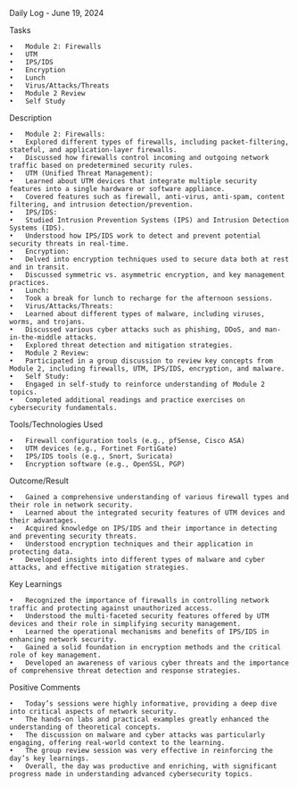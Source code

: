 Daily Log - June 19, 2024

Tasks

	•	Module 2: Firewalls
	•	UTM
	•	IPS/IDS
	•	Encryption
	•	Lunch
	•	Virus/Attacks/Threats
	•	Module 2 Review
	•	Self Study

Description

	•	Module 2: Firewalls:
	•	Explored different types of firewalls, including packet-filtering, stateful, and application-layer firewalls.
	•	Discussed how firewalls control incoming and outgoing network traffic based on predetermined security rules.
	•	UTM (Unified Threat Management):
	•	Learned about UTM devices that integrate multiple security features into a single hardware or software appliance.
	•	Covered features such as firewall, anti-virus, anti-spam, content filtering, and intrusion detection/prevention.
	•	IPS/IDS:
	•	Studied Intrusion Prevention Systems (IPS) and Intrusion Detection Systems (IDS).
	•	Understood how IPS/IDS work to detect and prevent potential security threats in real-time.
	•	Encryption:
	•	Delved into encryption techniques used to secure data both at rest and in transit.
	•	Discussed symmetric vs. asymmetric encryption, and key management practices.
	•	Lunch:
	•	Took a break for lunch to recharge for the afternoon sessions.
	•	Virus/Attacks/Threats:
	•	Learned about different types of malware, including viruses, worms, and trojans.
	•	Discussed various cyber attacks such as phishing, DDoS, and man-in-the-middle attacks.
	•	Explored threat detection and mitigation strategies.
	•	Module 2 Review:
	•	Participated in a group discussion to review key concepts from Module 2, including firewalls, UTM, IPS/IDS, encryption, and malware.
	•	Self Study:
	•	Engaged in self-study to reinforce understanding of Module 2 topics.
	•	Completed additional readings and practice exercises on cybersecurity fundamentals.

Tools/Technologies Used

	•	Firewall configuration tools (e.g., pfSense, Cisco ASA)
	•	UTM devices (e.g., Fortinet FortiGate)
	•	IPS/IDS tools (e.g., Snort, Suricata)
	•	Encryption software (e.g., OpenSSL, PGP)

Outcome/Result

	•	Gained a comprehensive understanding of various firewall types and their role in network security.
	•	Learned about the integrated security features of UTM devices and their advantages.
	•	Acquired knowledge on IPS/IDS and their importance in detecting and preventing security threats.
	•	Understood encryption techniques and their application in protecting data.
	•	Developed insights into different types of malware and cyber attacks, and effective mitigation strategies.

Key Learnings

	•	Recognized the importance of firewalls in controlling network traffic and protecting against unauthorized access.
	•	Understood the multi-faceted security features offered by UTM devices and their role in simplifying security management.
	•	Learned the operational mechanisms and benefits of IPS/IDS in enhancing network security.
	•	Gained a solid foundation in encryption methods and the critical role of key management.
	•	Developed an awareness of various cyber threats and the importance of comprehensive threat detection and response strategies.

Positive Comments

	•	Today’s sessions were highly informative, providing a deep dive into critical aspects of network security.
	•	The hands-on labs and practical examples greatly enhanced the understanding of theoretical concepts.
	•	The discussion on malware and cyber attacks was particularly engaging, offering real-world context to the learning.
	•	The group review session was very effective in reinforcing the day’s key learnings.
	•	Overall, the day was productive and enriching, with significant progress made in understanding advanced cybersecurity topics.